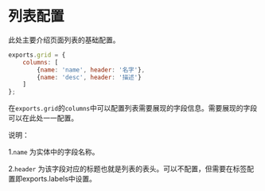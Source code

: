 # 列表配置

此处主要介绍页面列表的基础配置。

```js
exports.grid = {
    columns: [
        {name: 'name', header: '名字'},
        {name: 'desc', header: '描述'}
    ]
};
```
在`exports.grid`的`columns`中可以配置列表需要展现的字段信息。需要展现的字段可以在此处一一配置。

说明：

1.`name` 为实体中的字段名称。

2.`header` 为该字段对应的标题也就是列表的表头。可以不配置，但需要在标签配置即exports.labels中设置。
